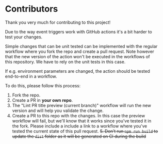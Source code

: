 # Contributors

Thank you very much for contributing to this project!

Due to the way event triggers work with GitHub actions it's a bit harder to test your changes.

Simple changes that can be unit tested can be implemented with the regular workflow where you fork the repo and create a pull request. Note however that the new version of the action won't be executed in the workflows of this repository. We have to rely on the unit tests in this case.

If e.g. environment parameters are changed, the action should be tested end-to-end in a workflow.

To do this, please follow this process:

1. Fork the repo.
2. Create a PR in **your own repo**.
3. The "Lint PR title preview (current branch)" workflow will run the new version and will help you validate the change.
4. Create a PR to this repo with the changes. In this case the preview workflow will fail, but we'll know that it works since you've tested it in the fork. Please include a include a link to a workflow where you've tested the current state of this pull request.
~~5. Don't run `npm run build` to update the `dist` folder as it will be generated on CI during the build~~
